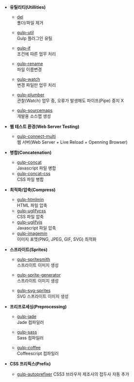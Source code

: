 - __유틸리티(Utillities)__
  - [del](https://github.com/sindresorhus/del)<br>
    폴더/파일 제거
  
  - [gulp-util](https://github.com/gulpjs/gulp-util)<br>
    Gulp 플러그인 유틸
    
  - [gulp-if](https://github.com/robrich/gulp-if)<br>
    조건에 따른 업무 처리
    
  - [gulp-rename](https://github.com/hparra/gulp-rename)<br>
    파일 이름변경
    
  - [gulp-watch](https://github.com/floatdrop/gulp-watch)<br>
    변경 파일만 업무 처리
    
  - [gulp-plumber](https://github.com/floatdrop/gulp-plumber)<br>
    관찰(Watch) 업무 중, 오류가 발생해도 파이프(Pipe) 중지 X
    
  - [gulp-sourcemaps](https://github.com/floridoo/gulp-sourcemaps)<br>
    개발용 소스맵 생성

- __웹 테스트 환경(Web Server Testing)__
  - [gulp-connect-multi](https://github.com/torifat/gulp-connect-multi)<br>
    웹 서버(Web Server + Live Reload + Openning Browser)

- __병합(Concatenation)__
  - [gulp-concat](https://github.com/wearefractal/gulp-concat)<br>
    Javascript 파일 병합
  - [gulp-concat-css](https://github.com/mariocasciaro/gulp-concat-css)<br>
    CSS 파일 병합
    
- __최적화/압축(Compress)__
  - [gulp-htmlmin](https://github.com/jonschlinkert/gulp-htmlmin)<br>
    HTML 파일 압축
  - [gulp-uglifycss](https://github.com/rezzza/gulp-uglifycss)<br>
    CSS 파일 압축
  - [gulp-uglifyjs](https://github.com/craigjennings11/gulp-uglifyjs)<br>
    Javascript 파일 압축
  - [gulp-imagemin](https://github.com/sindresorhus/gulp-imagemin)<br>
    이미지 포멧(PNG, JPEG, GIF, SVG) 최적화

- __스프라이트(Sprites)__
  - [gulp-spritesmith](https://github.com/twolfson/gulp.spritesmith)<br>
    스프라이트 이미지 생성
  
  - [gulp-sprite-generator](https://github.com/gobwas/gulp-sprite-generator)<br>
    스프라이트 이미지 생성
  
  - [gulp-svg-sprites](https://github.com/shakyshane/gulp-svg-sprites  )<br>
    SVG 스프라이트 이미지 생성  
    

- __프리프로세싱(Preprocessing)__
  - [gulp-jade](https://github.com/phated/gulp-jade)<br>
    Jade 컴파일러
  
  - [gulp-sass](https://www.npmjs.com/package/gulp-sass)<br>
    Sass 컴파일러
    
  - [gulp-coffee](https://github.com/wearefractal/gulp-coffee)<br>
    Coffeescript 컴파일러
    
- __CSS 프리픽스(Prefix)__
  - [gulp-autoprefixer](https://github.com/sindresorhus/gulp-autoprefixer)
    CSS3 브라우저 제조사의 접두사 자동 추가
    
    
    
